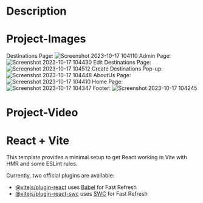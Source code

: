 # Description




# Project-Images
Destinations Page:
![Screenshot 2023-10-17 104110](https://github.com/usmaan0786/React-Redux-TourAndTravel-Website/assets/72275107/77574252-aef0-44dd-adb1-54065ca9743f)
Admin Page:
![Screenshot 2023-10-17 104430](https://github.com/usmaan0786/React-Redux-TourAndTravel-Website/assets/72275107/bc6c7b1e-457f-4bfb-8fe7-fdc01263f88f)
Edit Destinations Page:
![Screenshot 2023-10-17 104512](https://github.com/usmaan0786/React-Redux-TourAndTravel-Website/assets/72275107/146d9c0a-1ba4-45d2-bc6b-7daa6d450a98)
Create Destinations Pop-up:
![Screenshot 2023-10-17 104448](https://github.com/usmaan0786/React-Redux-TourAndTravel-Website/assets/72275107/d4b929fd-15c1-47ce-9d02-42cde9082915)
AboutUs Page:
![Screenshot 2023-10-17 104410](https://github.com/usmaan0786/React-Redux-TourAndTravel-Website/assets/72275107/43e50386-d950-4541-9c62-f9adc1903d75)
Home Page:
![Screenshot 2023-10-17 104347](https://github.com/usmaan0786/React-Redux-TourAndTravel-Website/assets/72275107/b52727c0-4e60-4a25-b00c-f5ceab7b98de)
Footer:
![Screenshot 2023-10-17 104245](https://github.com/usmaan0786/React-Redux-TourAndTravel-Website/assets/72275107/53ddf1bd-d8e8-4229-9e43-4004d0a7df4f)
# Project-Video

# React + Vite
This template provides a minimal setup to get React working in Vite with HMR and some ESLint rules.

Currently, two official plugins are available:

- [@vitejs/plugin-react](https://github.com/vitejs/vite-plugin-react/blob/main/packages/plugin-react/README.md) uses [Babel](https://babeljs.io/) for Fast Refresh
- [@vitejs/plugin-react-swc](https://github.com/vitejs/vite-plugin-react-swc) uses [SWC](https://swc.rs/) for Fast Refresh
